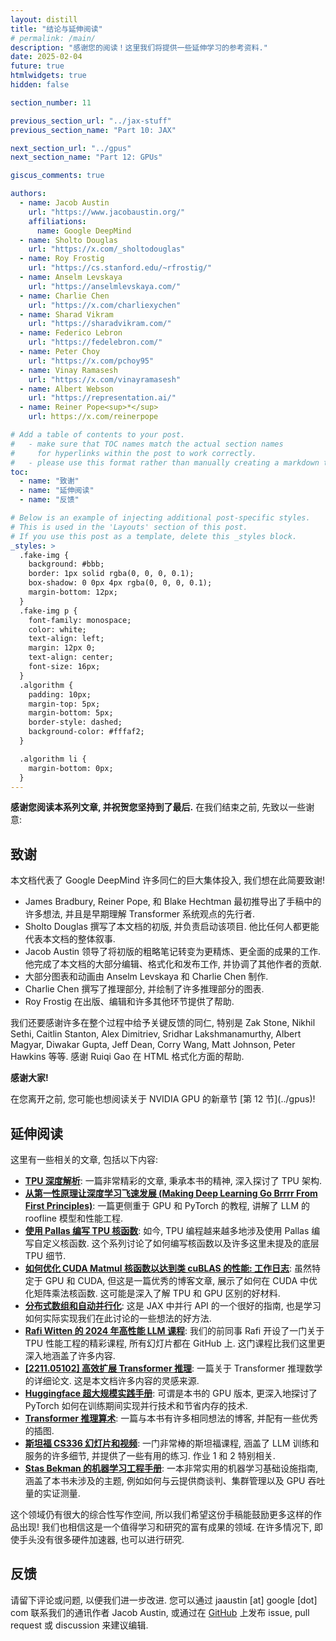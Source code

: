 ```yaml
---
layout: distill
title: "结论与延伸阅读"
# permalink: /main/
description: "感谢您的阅读！这里我们将提供一些延伸学习的参考资料."
date: 2025-02-04
future: true
htmlwidgets: true
hidden: false

section_number: 11

previous_section_url: "../jax-stuff"
previous_section_name: "Part 10: JAX"

next_section_url: "../gpus"
next_section_name: "Part 12: GPUs"

giscus_comments: true

authors:
  - name: Jacob Austin
    url: "https://www.jacobaustin.org/"
    affiliations:
      name: Google DeepMind
  - name: Sholto Douglas
    url: "https://x.com/_sholtodouglas"
  - name: Roy Frostig
    url: "https://cs.stanford.edu/~rfrostig/"
  - name: Anselm Levskaya
    url: "https://anselmlevskaya.com/"
  - name: Charlie Chen
    url: "https://x.com/charliexychen"
  - name: Sharad Vikram
    url: "https://sharadvikram.com/"
  - name: Federico Lebron
    url: "https://fedelebron.com/"
  - name: Peter Choy
    url: "https://x.com/pchoy95"
  - name: Vinay Ramasesh
    url: "https://x.com/vinayramasesh"
  - name: Albert Webson
    url: "https://representation.ai/"
  - name: Reiner Pope<sup>*</sup>
    url: https://x.com/reinerpope

# Add a table of contents to your post.
#   - make sure that TOC names match the actual section names
#     for hyperlinks within the post to work correctly.
#   - please use this format rather than manually creating a markdown table of contents.
toc:
  - name: "致谢"
  - name: "延伸阅读"
  - name: "反馈"

# Below is an example of injecting additional post-specific styles.
# This is used in the 'Layouts' section of this post.
# If you use this post as a template, delete this _styles block.
_styles: >
  .fake-img {
    background: #bbb;
    border: 1px solid rgba(0, 0, 0, 0.1);
    box-shadow: 0 0px 4px rgba(0, 0, 0, 0.1);
    margin-bottom: 12px;
  }
  .fake-img p {
    font-family: monospace;
    color: white;
    text-align: left;
    margin: 12px 0;
    text-align: center;
    font-size: 16px;
  }
  .algorithm {
    padding: 10px;
    margin-top: 5px;
    margin-bottom: 5px;
    border-style: dashed;
    background-color: #fffaf2;
  }

  .algorithm li {
    margin-bottom: 0px;
  }
---
```

**感谢您阅读本系列文章, 并祝贺您坚持到了最后.** 在我们结束之前, 先致以一些谢意:

## 致谢

本文档代表了 Google DeepMind 许多同仁的巨大集体投入, 我们想在此简要致谢!

*   James Bradbury, Reiner Pope, 和 Blake Hechtman 最初推导出了手稿中的许多想法, 并且是早期理解 Transformer 系统观点的先行者.
*   Sholto Douglas 撰写了本文档的初版, 并负责启动该项目. 他比任何人都更能代表本文档的整体叙事.
*   Jacob Austin 领导了将初版的粗略笔记转变为更精炼、更全面的成果的工作. 他完成了本文档的大部分编辑、格式化和发布工作, 并协调了其他作者的贡献.
*   大部分图表和动画由 Anselm Levskaya 和 Charlie Chen 制作.
*   Charlie Chen 撰写了推理部分, 并绘制了许多推理部分的图表.
*   Roy Frostig 在出版、编辑和许多其他环节提供了帮助.

我们还要感谢许多在整个过程中给予关键反馈的同仁, 特别是 Zak Stone, Nikhil Sethi, Caitlin Stanton, Alex Dimitriev, Sridhar Lakshmanamurthy, Albert Magyar, Diwakar Gupta, Jeff Dean, Corry Wang, Matt Johnson, Peter Hawkins 等等. 感谢 Ruiqi Gao 在 HTML 格式化方面的帮助.

**感谢大家!**

<p markdown=1 class="announce">在您离开之前, 您可能也想阅读关于 NVIDIA GPU 的新章节 [第 12 节](../gpus)!</p>

## 延伸阅读

这里有一些相关的文章, 包括以下内容:

*   [**TPU 深度解析**](https://henryhmko.github.io/posts/tpu/tpu.html): 一篇非常精彩的文章, 秉承本书的精神, 深入探讨了 TPU 架构.
*   [**从第一性原理让深度学习飞速发展 (Making Deep Learning Go Brrrr From First Principles)**](https://horace.io/brrr_intro.html): 一篇更侧重于 GPU 和 PyTorch 的教程, 讲解了 LLM 的 roofline 模型和性能工程.
*   [**使用 Pallas 编写 TPU 核函数**](https://jax.readthedocs.io/en/latest/pallas/tpu/details.html): 如今, TPU 编程越来越多地涉及使用 Pallas 编写自定义核函数. 这个系列讨论了如何编写核函数以及许多这里未提及的底层 TPU 细节.
*   [**如何优化 CUDA Matmul 核函数以达到类 cuBLAS 的性能: 工作日志**](https://siboehm.com/articles/22/CUDA-MMM): 虽然特定于 GPU 和 CUDA, 但这是一篇优秀的博客文章, 展示了如何在 CUDA 中优化矩阵乘法核函数. 这可能是深入了解 TPU 和 GPU 区别的好材料.
*   [**分布式数组和自动并行化**](https://jax.readthedocs.io/en/latest/notebooks/Distributed_arrays_and_automatic_parallelization.html): 这是 JAX 中并行 API 的一个很好的指南, 也是学习如何实际实现我们在此讨论的一些想法的好方法.
*   [**Rafi Witten 的 2024 年高性能 LLM 课程**](https://github.com/rwitten/HighPerfLLMs2024): 我们的前同事 Rafi 开设了一门关于 TPU 性能工程的精彩课程, 所有幻灯片都在 GitHub 上. 这门课程比我们这里更深入地涵盖了许多内容.
*   [**\[2211.05102\] 高效扩展 Transformer 推理**](https://arxiv.org/abs/2211.05102): 一篇关于 Transformer 推理数学的详细论文. 这是本文档许多内容的灵感来源.
*   [**Huggingface 超大规模实践手册**](https://huggingface.co/spaces/nanotron/ultrascale-playbook): 可谓是本书的 GPU 版本, 更深入地探讨了 PyTorch 如何在训练期间实现并行技术和节省内存的技术.
*   [**Transformer 推理算术**](https://kipp.ly/transformer-inference-arithmetic/): 一篇与本书有许多相同想法的博客, 并配有一些优秀的插图.
*   [**斯坦福 CS336 幻灯片和视频**](https://stanford-cs336.github.io/spring2025/index.html#coursework): 一门非常棒的斯坦福课程, 涵盖了 LLM 训练和服务的许多细节, 并提供了一些有用的练习. 作业 1 和 2 特别相关.
*   [**Stas Bekman 的机器学习工程手册**](https://github.com/stas00/ml-engineering): 一本非常实用的机器学习基础设施指南, 涵盖了本书未涉及的主题, 例如如何与云提供商谈判、集群管理以及 GPU 吞吐量的实证测量.

这个领域仍有很大的综合性写作空间, 所以我们希望这份手稿能鼓励更多这样的作品出现! 我们也相信这是一个值得学习和研究的富有成果的领域. 在许多情况下, 即使手头没有很多硬件加速器, 也可以进行研究.

## 反馈

请留下评论或问题, 以便我们进一步改进. 您可以通过 jaaustin [at] google [dot] com 联系我们的通讯作者 Jacob Austin, 或通过在 [GitHub](https://github.com/jax-ml/scaling-book) 上发布 issue, pull request 或 discussion 来建议编辑.